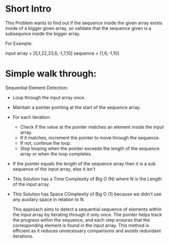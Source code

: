 # Short Intro

This Problem wants to find out if the sequence inside the given array exists inside of a bigger given array, so validate that the sequence given is a subsequnce inside the bigger array.

For Example:

input array = [5,1,22,23,6,-1,7,10]
sequence = [1,6,-1,10]

# Simple walk through:

Sequential Element Detection:

- Loop through the input array once.
- Maintain a pointer pointing at the start of the sequence array.
- For each iteration:

  - Check if the value at the pointer matches an element inside the input array.
  - If it matches, increment the pointer to move through the sequence.
  - If not, continue the loop.
  - Stop looping when the pointer exceeds the length of the sequence array or when the loop completes.

- If the pointer equals the length of the sequence array then it is a sub sequence of the input array, else it isn't
- This Solution has a Time Complexity of Big O (N) where N is the Length of the input array.
- This Solution has Space COmplexity of Big O (1) because we didn't use any auxilary space in relation to N.

  This approach aims to detect a sequential sequence of elements within the input array by iterating through it only once. The pointer helps track the progress within the sequence, and each step ensures that the corresponding element is found in the input array. This method is efficient as it reduces unnecessary comparisons and avoids redundant iterations.
